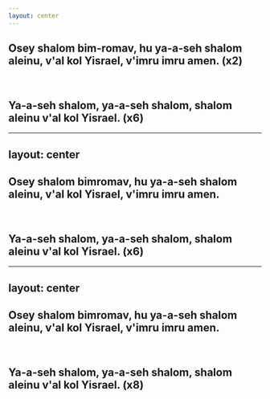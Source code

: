 ```yaml
---
layout: center
---
```


## **Osey shalom bim-romav, hu ya-a-seh shalom aleinu, v'al kol Yisrael, v'imru imru amen.** (x2)

<br>

## **Ya-a-seh shalom, ya-a-seh shalom, shalom aleinu v'al kol Yisrael.** (x6)

---
layout: center
---

## **Osey shalom bimromav, hu ya-a-seh shalom aleinu, v'al kol Yisrael, v'imru imru amen.**

<br>

## **Ya-a-seh shalom, ya-a-seh shalom, shalom aleinu v'al kol Yisrael.** (x6)

---

layout: center
---

## **Osey shalom bimromav, hu ya-a-seh shalom aleinu, v'al kol Yisrael, v'imru imru amen.**

<br>

## **Ya-a-seh shalom, ya-a-seh shalom, shalom aleinu v'al kol Yisrael.** (x8)
